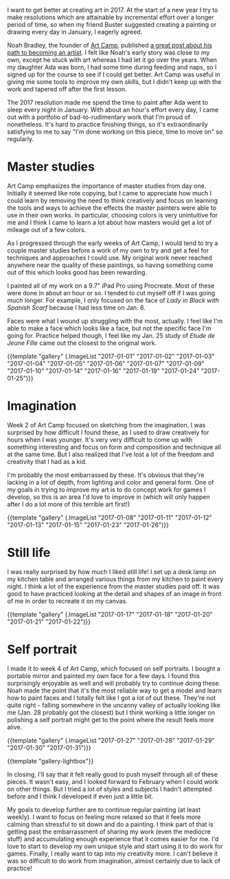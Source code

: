 [artcamp]: https://artcamp.com
[noah-bradley]: https://medium.com/@noahbradley/how-i-became-an-artist-4390c6b6656c#.ggfwpof21

I want to get better at creating art in 2017.  At the start of a new year I try
to make resolutions which are attainable by incremental effort over a longer
period of time, so when my friend Buster suggested creating a painting or
drawing every day in January, I eagerly agreed.

<!--BREAK-->

Noah Bradley, the founder of [Art Camp][artcamp], published [a great post about
his path to becoming an artist][noah-bradley].  I felt like Noah's early story
was close to my own, except he stuck with art whereas I had let it go over the
years. When my daughter Ada was born, I had some time during feeding and naps,
so I signed up for the course to see if I could get better.  Art Camp was
useful in giving me some tools to improve my own skills, but I didn't keep up
with the work and tapered off after the first lesson.

The 2017 resolution made me spend the time to paint after Ada went to sleep
every night in January. With about an hour's effort every day, I came out with
a portfolio of bad-to-rudimentary work that I'm proud of nonetheless.  It's
hard to practice finishing things, so it's extraordinarily satisfying to me to
say "I'm done working on this piece, time to move on" so regularly.

# Master studies

Art Camp emphasizes the importance of master studies from day one.  Initially
it seemed like rote copying, but I came to appreciate how much I could learn by
removing the need to think creatively and focus on learning the tools and ways
to achieve the effects the master painters were able to use in their own works.
In particular, choosing colors is very unintuitive for me and I think I came to
learn a lot about how masters would get a lot of mileage out of a few colors.

As I progressed through the early weeks of Art Camp, I would tend to try a
couple master studies before a work of my own to try and get a feel for
techniques and approaches I could use.  My original work never reached anywhere
near the quality of these paintings, so having something come out of this which
looks good has been rewarding.

I painted all of my work on a 9.7" iPad Pro using Procreate.  Most of these
were done in about an hour or so.  I tended to cut myself off if I was going
much longer.  For example, I only focused on the face of _Lady in Black with
Spanish Scarf_ because I had less time on Jan. 6.

Faces were what I wound up struggling with the most, actually.  I feel like I'm
able to make a face which looks like a face, but not the specific face I'm
going for.  Practice helped though, I feel like my Jan. 25 study of _Etude de
Jeune Fille_ came out the closest to the original work.

{{template "gallery" (.ImageList "2017-01-01" "2017-01-02" "2017-01-03" "2017-01-04" "2017-01-05" "2017-01-06" "2017-01-07" "2017-01-09" "2017-01-10" "2017-01-14" "2017-01-16" "2017-01-19" "2017-01-24" "2017-01-25")}}

# Imagination

Week 2 of Art Camp focused on sketching from the imagination.  I was surprised
by how difficult I found these, as I used to draw creatively for hours when I
was younger.  It's very very difficult to come up with something interesting
and focus on form and composition and technique all at the same time. But I
also realized that I've lost a lot of the freedom and creativity that I had as
a kid.

I'm probably the most embarrassed by these.  It's obvious that they're lacking
in a lot of depth, from lighting and color and general form.  One of my goals
in trying to improve my art is to do concept work for games I develop, so this
is an area I'd love to improve in (which will only happen after I do a lot more
of this terrible art first!)

{{template "gallery" (.ImageList "2017-01-08" "2017-01-11" "2017-01-12" "2017-01-13" "2017-01-15" "2017-01-23" "2017-01-26")}}

# Still life

I was really surprised by how much I liked still life!  I set up a desk lamp on
my kitchen table and arranged various things from my kitchen to paint every
night.  I think a lot of the experience from the master studies paid off.  It
was good to have practiced looking at the detail and shapes of an image in
front of me in order to recreate it on my canvas.

{{template "gallery" (.ImageList "2017-01-17" "2017-01-18" "2017-01-20" "2017-01-21" "2017-01-22")}}

# Self portrait

I made it to week 4 of Art Camp, which focused on self portraits.  I bought a
portable mirror and painted my own face for a few days.  I found this
surprisingly enjoyable as well and will probably try to continue doing these.
Noah made the point that it's the most reliable way to get a model and learn
how to paint faces and I totally felt like I got a lot of out these.  They're
not quite right - falling somewhere in the uncanny valley of actually looking
like me (Jan. 28 probably got the closest) but I think working a little longer
on polishing a self portrait might get to the point where the result feels more
alive.

{{template "gallery" (.ImageList "2017-01-27" "2017-01-28" "2017-01-29" "2017-01-30" "2017-01-31")}}

{{template "gallery-lightbox"}}

In closing, I'll say that it felt really good to push myself through all of
these pieces.  It wasn't easy, and I looked forward to February when I could
work on other things.  But I tried a lot of styles and subjects I hadn't
attempted before and I think I developed if even just a little bit.

My goals to develop further are to continue regular painting (at least weekly).
I want to focus on feeling more relaxed so that it feels more calming than
stressful to sit down and do a painting.  I think part of that is getting past
the embarrassment of sharing my work (even the mediocre stuff) and accumulating
enough experience that it comes easier for me.  I'd love to start to develop my
own unique style and start using it to do work for games.  Finally, I really
want to tap into my creativity more.  I can't believe it was so difficult to do
work from imagination, almost certainly due to lack of practice!
